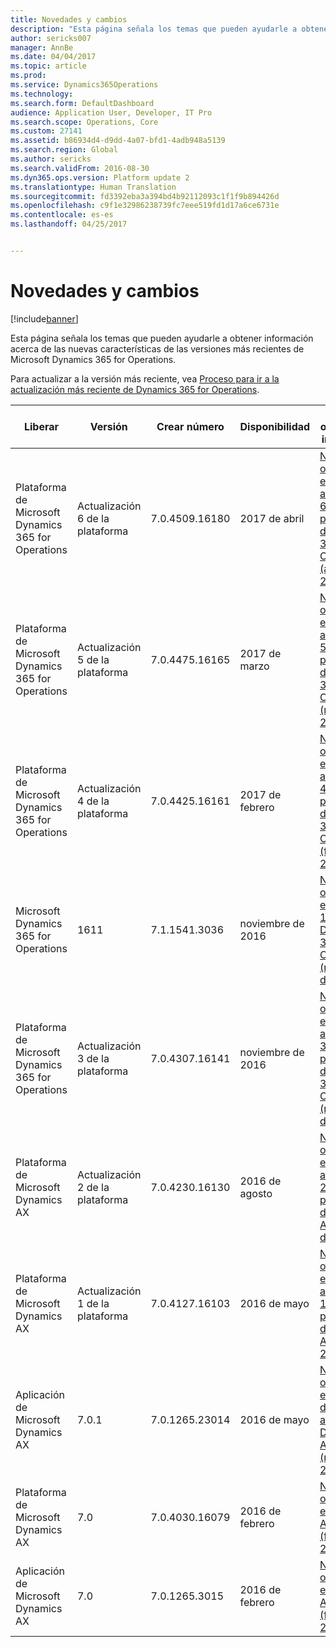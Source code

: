 ```yaml
---
title: Novedades y cambios
description: "Esta página señala los temas que pueden ayudarle a obtener información acerca de las nuevas características de las versiones más recientes de Microsoft Dynamics 365 for Operations."
author: sericks007
manager: AnnBe
ms.date: 04/04/2017
ms.topic: article
ms.prod: 
ms.service: Dynamics365Operations
ms.technology: 
ms.search.form: DefaultDashboard
audience: Application User, Developer, IT Pro
ms.search.scope: Operations, Core
ms.custom: 27141
ms.assetid: b86934d4-d9dd-4a07-bfd1-4adb948a5139
ms.search.region: Global
ms.author: sericks
ms.search.validFrom: 2016-08-30
ms.dyn365.ops.version: Platform update 2
ms.translationtype: Human Translation
ms.sourcegitcommit: fd3392eba3a394bd4b92112093c1f1f9b894426d
ms.openlocfilehash: c9f1e32986238739fc7eee519fd1d17a6ce6731e
ms.contentlocale: es-es
ms.lasthandoff: 04/25/2017


---
```


# <a name="whats-new-or-changed"></a>Novedades y cambios

[!include[banner](../includes/banner.md)]


Esta página señala los temas que pueden ayudarle a obtener información acerca de las nuevas características de las versiones más recientes de Microsoft Dynamics 365 for Operations.

Para actualizar a la versión más reciente, vea [Proceso para ir a la actualización más reciente de Dynamics 365 for Operations](../migration-upgrade/upgrade-latest-update.md).
<table>
<colgroup>
<col width="20%" />
<col width="20%" />
<col width="20%" />
<col width="20%" />
<col width="20%" />
</colgroup>
<thead>
<tr class="header">
<th><strong>Liberar</strong></th>
<th><strong><strong>Versión</strong></strong></th>
<th><strong><strong>Crear número</strong></strong></th>
<th><strong><strong>Disponibilidad</strong></strong></th>
<th><strong><strong>Para obtener más información</strong></strong></th>
</tr>
</thead>
<tbody>
<tr class="odd">
<td>Plataforma de Microsoft Dynamics 365 for Operations</td>
<td>Actualización 6 de la plataforma</td>
<td> 7.0.4509.16180</td>
<td>2017 de abril</td>
<td><a href="whats-new-platform-update-6.md">Novedades o cambios en la actualización 6 de la plataforma de Dynamics 365 for Operations (abril de 2017)</a></td>
</tr>
<tr class="odd">
<td>Plataforma de Microsoft Dynamics 365 for Operations</td>
<td>Actualización 5 de la plataforma</td>
<td> 7.0.4475.16165</td>
<td>2017 de marzo</td>
<td><a href="whats-new-platform-update-5.md">Novedades o cambios en la actualización 5 de la plataforma de Dynamics 365 for Operations (marzo de 2017)</a></td>
</tr>
<tr class="odd">
<td>Plataforma de Microsoft Dynamics 365 for Operations</td>
<td>Actualización 4 de la plataforma</td>
<td> 7.0.4425.16161</td>
<td>2017 de febrero</td>
<td><a href="whats-new-platform-update-4.md">Novedades o cambios en la actualización 4 de la plataforma de Dynamics 365 for Operations (febrero de 2017)</a></td>
</tr>
<tr class="even">
<td>Microsoft Dynamics 365 for Operations</td>
<td>1611</td>
<td> 7.1.1541.3036</td>
<td>noviembre de 2016</td>
<td><a href="whats-new-dynamics-365-operations-1611.md">Novedades o cambios en la versión 1611 de Dynamics 365 for Operations (noviembre de 2016)</a></td>
</tr>
<tr class="odd">
<td>Plataforma de Microsoft Dynamics 365 for Operations</td>
<td>Actualización 3 de la plataforma</td>
<td> 7.0.4307.16141</td>
<td>noviembre de 2016</td>
<td><a href="whats-new-platform-update-3.md">Novedades o cambios en la actualización 3 de la plataforma de Dynamics 365 for Operations (noviembre de 2016)</a></td>
</tr>
<tr class="even">
<td>Plataforma de Microsoft Dynamics AX</td>
<td>Actualización 2 de la plataforma</td>
<td>7.0.4230.16130</td>
<td>2016 de agosto</td>
<td><a href="whats-new-platform-update-2.md">Novedades o cambios en la actualización 2 de la plataforma de Dynamics AX (agosto de 2016)</a></td>
</tr>
<tr class="odd">
<td>Plataforma de Microsoft Dynamics AX</td>
<td>Actualización 1 de la plataforma</td>
<td>7.0.4127.16103</td>
<td>2016 de mayo</td>
<td><a href="whats-new-changed-platform-version-7-1-may-2016.md">Novedades o cambios en la actualización 1 de la plataforma de Dynamics AX (mayo de 2016)</a></td>
</tr>
<tr class="even">
<td>Aplicación de Microsoft Dynamics AX</td>
<td>7.0.1</td>
<td>7.0.1265.23014</td>
<td>2016 de mayo</td>
<td><a href="whats-new-changed-application-version-7-0-1-may-2016.md">Novedades o cambios en la versión de la aplicación Dynamics AX 7.0.1 (mayo de 2016)</a></td>
</tr>
<tr class="odd">
<td>Plataforma de Microsoft Dynamics AX</td>
<td>7.0</td>
<td>7.0.4030.16079</td>
<td>2016 de febrero</td>
<td><a href="whats-new-changed-7-0-february-2016.md">Novedades o cambios en Dynamics AX 7.0 (febrero de 2016)</a></td>
</tr>
<tr class="even">
<td>Aplicación de Microsoft Dynamics AX</td>
<td>7.0</td>
<td>7.0.1265.3015</td>
<td>2016 de febrero</td>
<td><a href="whats-new-changed-7-0-february-2016.md">Novedades o cambios en Dynamics AX 7.0 (febrero de 2016)</a></td>
</tr>
</tbody>
</table>







